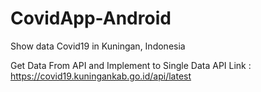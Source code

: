 # CovidApp-Android
Show data Covid19 in Kuningan, Indonesia

Get Data From API and Implement to Single Data
API Link : https://covid19.kuningankab.go.id/api/latest
